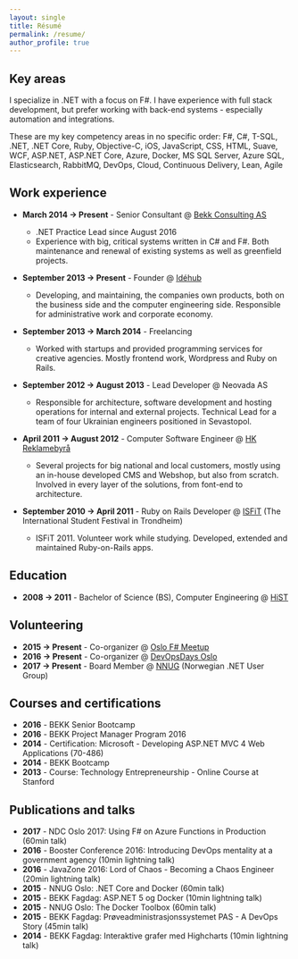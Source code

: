 ```yaml
---
layout: single
title: Résumé
permalink: /resume/
author_profile: true
---
```


## Key areas

I specialize in .NET with a focus on F#. I have experience with full stack development, but prefer working with back-end systems - especially automation and integrations.

These are my key competency areas  in no specific order: F#, C#, T-SQL, .NET, .NET Core, Ruby, Objective-C, iOS, JavaScript, CSS, HTML, Suave, WCF, ASP.NET, ASP.NET Core, Azure, Docker, MS SQL Server, Azure SQL, Elasticsearch, RabbitMQ, DevOps, Cloud, Continuous Delivery, Lean, Agile

## Work experience

* **March 2014 → Present** - Senior Consultant @ [Bekk Consulting AS](https://www.bekk.no)
  * .NET Practice Lead since August 2016
  * Experience with big, critical systems written in C# and F#. Both maintenance and renewal of existing systems as well as greenfield projects.

* **September 2013 → Present** - Founder @ [Idéhub](http://www.idehub.com)
  * Developing, and maintaining, the companies own products, both on the business side and the computer engineering side. Responsible for administrative work and corporate economy.

* **September 2013 → March 2014** - Freelancing
  * Worked with startups and provided programming services for creative agencies. Mostly frontend work, Wordpress and Ruby on Rails.

* **September 2012 → August 2013** - Lead Developer @ Neovada AS
  * Responsible for architecture, software development and hosting operations for internal and external projects. Technical Lead for a team of four Ukrainian engineers positioned in Sevastopol.

* **April 2011 → August 2012** - Computer Software Engineer @ [HK Reklamebyrå](http://www.h-k.no)
  * Several projects for big national and local customers, mostly using an in-house developed CMS and Webshop, but also from scratch. Involved in every layer of the solutions, from font-end to architecture.

* **September 2010 → April 2011** - Ruby on Rails Developer @ [ISFiT](http://www.isfit.no) (The International Student Festival in Trondheim)
  * ISFiT 2011. Volunteer work while studying. Developed, extended and maintained Ruby-on-Rails apps.

## Education

* **2008 → 2011** - Bachelor of Science (BS), Computer Engineering @ [HiST](https://www.ntnu.no/)

## Volunteering

* **2015 → Present** - Co-organizer @ [Oslo F# Meetup](http://www.meetup.com/OsloFSharp/)
* **2016 → Present** - Co-organizer @ [DevOpsDays Oslo](https://www.devopsdays.org/events/2016-oslo/welcome/)
* **2017 → Present** - Board Member @ [NNUG](https://www.meetup.com/NNUGOslo/) (Norwegian .NET User Group)

## Courses and certifications

* **2016** - BEKK Senior Bootcamp
* **2016** - BEKK Project Manager Program 2016
* **2014** - Certification: Microsoft - Developing ASP.NET MVC 4 Web Applications (70-486)
* **2014** - BEKK Bootcamp
* **2013** - Course: Technology Entrepreneurship - Online Course at Stanford

## Publications and talks

* **2017** - NDC Oslo 2017: Using F# on Azure Functions in Production (60min talk)
* **2016** - Booster Conference 2016: Introducing DevOps mentality at a government agency (10min lightning talk)
* **2016** - JavaZone 2016: Lord of Chaos - Becoming a Chaos Engineer (20min lightning talk)
* **2015** - NNUG Oslo: .NET Core and Docker (60min talk)
* **2015** - BEKK Fagdag: ASP.NET 5 og Docker (10min lightning talk)
* **2015** - NNUG Oslo: The Docker Toolbox (60min talk)
* **2015** - BEKK Fagdag: Prøveadministrasjonssystemet PAS - A DevOps Story (45min talk)
* **2014** - BEKK Fagdag: Interaktive grafer med Highcharts (10min lightning talk)
